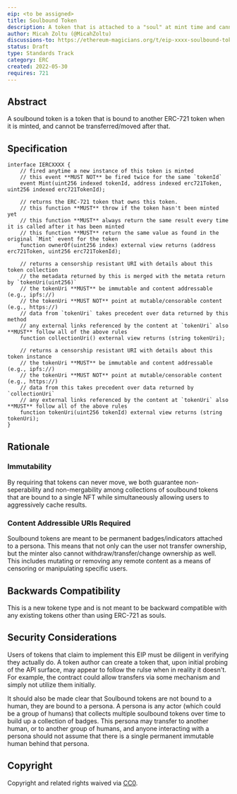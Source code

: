 ```yaml
---
eip: <to be assigned>
title: Soulbound Token
description: A token that is attached to a "soul" at mint time and cannot be transferred after that.
author: Micah Zoltu (@MicahZoltu)
discussions-to: https://ethereum-magicians.org/t/eip-xxxx-soulbound-token/9417
status: Draft
type: Standards Track
category: ERC
created: 2022-05-30
requires: 721
---
```


## Abstract
A soulbound token is a token that is bound to another ERC-721 token when it is minted, and cannot be transferred/moved after that.

## Specification
```solidity
interface IERCXXXX {
	// fired anytime a new instance of this token is minted
	// this event **MUST NOT** be fired twice for the same `tokenId`
	event Mint(uint256 indexed tokenId, address indexed erc721Token, uint256 indexed erc721TokenId);

	// returns the ERC-721 token that owns this token.
	// this function **MUST** throw if the token hasn't been minted yet
	// this function **MUST** always return the same result every time it is called after it has been minted
	// this function **MUST** return the same value as found in the original `Mint` event for the token
	function ownerOf(uint256 index) external view returns (address erc721Token, uint256 erc721TokenId);
	
	// returns a censorship resistant URI with details about this token collection
	// the metadata returned by this is merged with the metata return by `tokenUri(uint256)`
	// the tokenUri **MUST** be immutable and content addressable (e.g., ipfs://)
	// the tokenUri **MUST NOT** point at mutable/censorable content (e.g., https://)
	// data from `tokenUri` takes precedent over data returned by this method
	// any external links referenced by the content at `tokenUri` also **MUST** follow all of the above rules
	function collectionUri() external view returns (string tokenUri);
	
	// returns a censorship resistant URI with details about this token instance
	// the tokenUri **MUST** be immutable and content addressable (e.g., ipfs://)
	// the tokenUri **MUST NOT** point at mutable/censorable content (e.g., https://)
	// data from this takes precedent over data returned by `collectionUri`
	// any external links referenced by the content at `tokenUri` also **MUST** follow all of the above rules
	function tokenUri(uint256 tokenId) external view returns (string tokenUri);
}
```

## Rationale
### Immutability
By requiring that tokens can never move, we both guarantee non-seperability and non-mergability among collections of soulbound tokens that are bound to a single NFT while simultaneously allowing users to aggressively cache results.
### Content Addressible URIs Required
Soulbound tokens are meant to be permanent badges/indicators attached to a persona.  This means that not only can the user not transfer ownership, but the minter also cannot withdraw/transfer/change ownership as well.  This includes mutating or removing any remote content as a means of censoring or manipulating specific users.

## Backwards Compatibility
This is a new tokene type and is not meant to be backward compatible with any existing tokens other than using ERC-721 as souls.

## Security Considerations
Users of tokens that claim to implement this EIP must be diligent in verifying they actually do.  A token author can create a token that, upon initial probing of the API surface, may appear to follow the rulse when in reality it doesn't.  For example, the contract could allow transfers via some mechanism and simply not utilize them initially.

It should also be made clear that Soulbound tokens are not bound to a human, they are bound to a persona.  A persona is any actor (which could be a group of humans) that collects multiple soulbound tokens over time to build up a collection of badges.  This persona may transfer to another human, or to another group of humans, and anyone interacting with a persona should not assume that there is a single permanent immutable human behind that persona.

## Copyright
Copyright and related rights waived via [CC0](../LICENSE.md).

